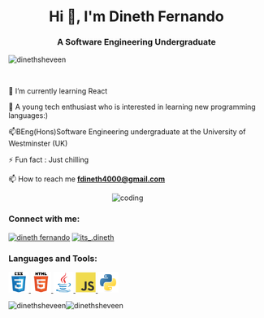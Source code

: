 <h1 align="center">Hi 👋, I'm Dineth Fernando</h1>
<h3 align="center">A Software Engineering Undergraduate</h3>

<p align="left"> <img src="https://komarev.com/ghpvc/?username=dinethsheveen&label=Profile%20views&color=0e75b6&style=flat" alt="dinethsheveen" /> </p>

<p align="left"> <a href="https://twitter.com/" target="blank"><img src="https://img.shields.io/twitter/follow/?logo=twitter&style=for-the-badge" alt="" /></a> </p>

🌱 I’m currently learning React

👀 A young tech enthusiast who is interested in learning new programming languages:)

📫BEng(Hons)Software Engineering undergraduate at the University of Westminster (UK) 

⚡ Fun fact : Just chilling

📫 How to reach me **fdineth4000@gmail.com**

<img align="right" alt="coding" width="300" src="https://cdn.dribbble.com/users/1162077/screenshots/3848914/media/7ed7d5ca074b48b328150e5a231e8d1f.gif">
<br>
<h3 align="left">Connect with me:</h3>
<p align="left">
<a href="https://www.linkedin.com/in/dineth-fernando-b94b68295/" target="blank"><img align="center" src="https://raw.githubusercontent.com/rahuldkjain/github-profile-readme-generator/master/src/images/icons/Social/linked-in-alt.svg" alt="dineth fernando" height="30" width="40" /></a>
<a href="https://instagram.com/__.itsdineth.__" target="blank"><img align="center" src="https://raw.githubusercontent.com/rahuldkjain/github-profile-readme-generator/master/src/images/icons/Social/instagram.svg" alt="its_.dineth" height="30" width="40" /></a>
</p>

<h3 align="left">Languages and Tools:</h3>
<p align="left"> <a href="https://www.w3schools.com/css/" target="_blank" rel="noreferrer"> <img src="https://raw.githubusercontent.com/devicons/devicon/master/icons/css3/css3-original-wordmark.svg" alt="css3" width="40" height="40"/> </a> <a href="https://www.w3.org/html/" target="_blank" rel="noreferrer"> <img src="https://raw.githubusercontent.com/devicons/devicon/master/icons/html5/html5-original-wordmark.svg" alt="html5" width="40" height="40"/> </a> <a href="https://www.java.com" target="_blank" rel="noreferrer"> <img src="https://raw.githubusercontent.com/devicons/devicon/master/icons/java/java-original.svg" alt="java" width="40" height="40"/> </a> <a href="https://developer.mozilla.org/en-US/docs/Web/JavaScript" target="_blank" rel="noreferrer"> <img src="https://raw.githubusercontent.com/devicons/devicon/master/icons/javascript/javascript-original.svg" alt="javascript" width="40" height="40"/> </a> <a href="https://www.python.org" target="_blank" rel="noreferrer"> <img src="https://raw.githubusercontent.com/devicons/devicon/master/icons/python/python-original.svg" alt="python" width="40" height="40"/> </a>  </p>

<p><img align="left" height="250" src="https://github-readme-stats.vercel.app/api/top-langs?username=dinethsheveen&show_icons=true&locale=en&layout=compact" alt="dinethsheveen" /></p>

<p><img align="left" src="https://github-readme-streak-stats.herokuapp.com/?user=dinethsheveen&" alt="dinethsheveen" /></p>
